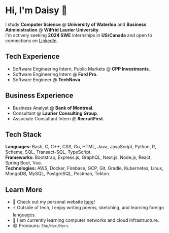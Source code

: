 # Hi, I'm Daisy 👋

I study **Computer Science** @ **University of Waterloo** and **Business Administration** @ **Wilfrid Laurier University**. <br>
I'm actively seeking **2024 SWE** internships in **US/Canada** and open to connections on [LinkedIn](https://www.linkedin.com/in/chun--ye/). <br>

## Tech Experience
- Software Engineering Intern, Public Markets @ **CPP Investments**. <br>
- Software Engineering Intern @ **Ford Pro**. <br>
- Software Engineer @ **TechNova**. <br> 

## Business Experience
- Business Analyst @ **Bank of Montreal**. <br>
- Consultant @ **Laurier Consulting Group**. <br>
- Associate Consultant Intern @ **RecruitFirst**. <br>

## Tech Stack
**Languages:** Bash, C, C++, CSS, Go, HTML, Java, JavaScript, Python, R, Scheme, SQL, Transact-SQL, TypeScript. <br>
**Frameworks:** Bootstrap, Express.js, GraphQL, Next.js, Node.js, React, Spring Boot, Vue. <br>
**Technologies:** AWS, Docker, Firebase, GCP, Git, Gradle, Kubernetes, Linux, MongoDB, MySQL, PostgreSQL, Postman, Tekton. <br>

## Learn More
- 🌱 Check out my personal website [here](https://chun-ye.ca/)!
- ⚡ Outside of tech, I enjoy writing poems, sketching, and learning foreign languages.
- 🤖 I am currently learning computer networks and cloud infrastructure.
- 😄 Pronouns: `She/Her/Hers`
